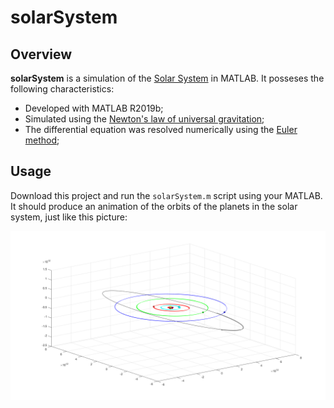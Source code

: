 # solarSystem

## Overview

**solarSystem** is a simulation of the [Solar System](https://en.wikipedia.org/wiki/Solar_System) in MATLAB. It posseses the following characteristics:

- Developed with MATLAB R2019b;
- Simulated using the [Newton's law of universal gravitation](https://en.wikipedia.org/wiki/Newton%27s_law_of_universal_gravitation);
- The differential equation was resolved numerically using the [Euler method](https://en.wikipedia.org/wiki/Euler_method);

## Usage

Download this project and run the `solarSystem.m` script using your MATLAB. It should produce an animation of the orbits of the planets in the solar system, just like this picture:

![Solar System](./solarSystem.png)